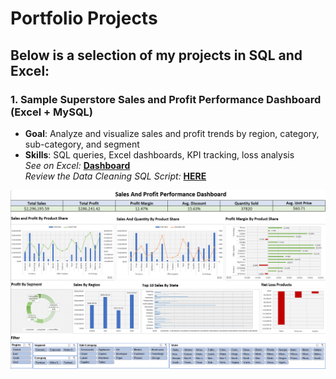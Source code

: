 # Portfolio Projects
## Below is a selection of my projects in SQL and Excel:

### 1. Sample Superstore Sales and Profit Performance Dashboard (Excel + MySQL)

- **Goal**: Analyze and visualize sales and profit trends by region, category, sub-category, and segment  
- **Skills**: SQL queries, Excel dashboards, KPI tracking, loss analysis<br /> 
*See on Excel:* **[Dashboard](https://github.com/hidayatulnajwa/Data-Analyst-Portfolio/blob/a83f7e025b199caf8cc689ffd4198463a6bd5a81/Excel%20-%20Sales%20and%20Profit%20Performance%20Dasboard.xlsx)** <br /> 
*Review the Data Cleaning SQL Script:* **[HERE](https://github.com/hidayatulnajwa/Data-Analyst-Portfolio/blob/481d323b85ea8b6d0176fc7e3ca0bdb968c95e12/SQL%20-%20Data%20Cleaning%20samplesuperstore.sql)** <br /> 

![Sample Superstore Dashboard](visuals/SampleSuperstoreDashboard.png)






